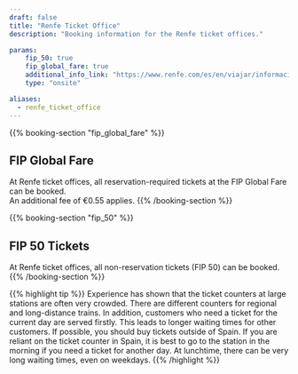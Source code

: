 ```yaml
---
draft: false
title: "Renfe Ticket Office"
description: "Booking information for the Renfe ticket offices."

params:
    fip_50: true
    fip_global_fare: true
    additional_info_link: "https://www.renfe.com/es/en/viajar/informacion-util/-donde-comprar-"
    type: "onsite"

aliases:
  - renfe_ticket_office
---
```


{{% booking-section "fip_global_fare" %}}
## FIP Global Fare

At Renfe ticket offices, all reservation-required tickets at the FIP Global Fare can be booked. \
An additional fee of €0.55 applies.
{{% /booking-section %}}

{{% booking-section "fip_50" %}}
## FIP 50 Tickets

At Renfe ticket offices, all non-reservation tickets (FIP 50) can be booked.
{{% /booking-section %}}

{{% highlight tip %}}
Experience has shown that the ticket counters at large stations are often very crowded. There are different counters for regional and long-distance trains. In addition, customers who need a ticket for the current day are served firstly. This leads to longer waiting times for other customers. If possible, you should buy tickets outside of Spain. If you are reliant on the ticket counter in Spain, it is best to go to the station in the morning if you need a ticket for another day. At lunchtime, there can be very long waiting times, even on weekdays.
{{% /highlight %}}
